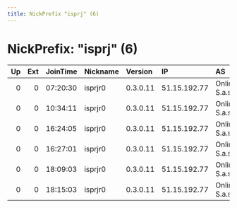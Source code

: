 ```yaml
---
title: NickPrefix "isprj" (6)
---
```


# NickPrefix: "isprj" (6)

|   Up |   Ext | JoinTime   | Nickname   | Version   | IP           | AS            | CC   |   ORp |   Dirp | OS    | Contact   |   eFamMembers |
|-----:|------:|:-----------|:-----------|:----------|:-------------|:--------------|:-----|------:|-------:|:------|:----------|--------------:|
|    0 |     0 | 07:20:30   | isprjr0    | 0.3.0.11  | 51.15.192.77 | Online S.a.s. | fr   |  9001 |   8080 | Linux | None      |             1 |
|    0 |     0 | 10:34:11   | isprjr0    | 0.3.0.11  | 51.15.192.77 | Online S.a.s. | fr   |  9001 |   8080 | Linux | None      |             1 |
|    0 |     0 | 16:24:05   | isprjr0    | 0.3.0.11  | 51.15.192.77 | Online S.a.s. | fr   |   443 |     80 | Linux | None      |             1 |
|    0 |     0 | 16:27:01   | isprjr0    | 0.3.0.11  | 51.15.192.77 | Online S.a.s. | fr   |   443 |     80 | Linux | None      |             1 |
|    0 |     0 | 18:09:03   | isprjr0    | 0.3.0.11  | 51.15.192.77 | Online S.a.s. | fr   |   443 |     80 | Linux | None      |             1 |
|    0 |     0 | 18:15:03   | isprjr0    | 0.3.0.11  | 51.15.192.77 | Online S.a.s. | fr   |   443 |     80 | Linux | None      |             1 |
